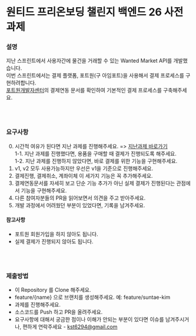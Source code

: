 # 원티드 프리온보딩 챌린지 백엔드 26 사전과제

### 설명
지난 스프린트에서 사용자간에 물건을 거래할 수 있는 Wanted Market API를 개발했습니다. <br>
이번 스프린트에서는 결제 플랫폼, 포트원(구 아임포트)을 사용해서 결제 프로세스를 구현하려합니다. <br>
[포트원개발자센터](https://developers.portone.io/opi/ko/readme?v=v1)의 결제연동 문서를 확인하여 기본적인 결제 프로세스를 구축해주세요.

<br>
<br>

### 요구사항

0. 시간적 여유가 된다면 지난 과제를 진행해주세요. => [지난과제 바로가기](https://github.com/kst6294/wanted-preonboarding-challenge-backend-20) <br>
1-1. 지난 과제를 진행했다면, 용품을 구매할 때 결제가 진행되도록 해주세요. <br>
1-2. 지난 과제를 진행하지 않았다면, 바로 결제를 위한 기능을 구현해주세요.
2. v1, v2 모두 사용가능하지만 우선은 v1을 기준으로 진행해주세요.
3. 결제진행, 결제취소, 계좌이체 이 세가지 기능은 꼭 추가해주세요.
4. 결제연동문서를 자세히 보고 단순 기능 추가가 아닌 실제 결제가 진행된다는 관점에서 기능을 구현해주세요.
5. 다른 참여자분들의 PR을 읽어보면서 의견을 주고 받아주세요.
6. 개발 과정에서 어려웠던 부분이 있었다면, 기록을 남겨주세요.

#### 참고사항
- 포트원 회원가입을 하지 않아도 됩니다.
- 실제 결제가 진행되지 않아도 됩니다.


<br>
<br>


### 제출방법
- 이 Repository 를 Clone 해주세요.
- feature/{name} 으로 브랜치를 생성해주세요. 예: feature/suntae-kim
- 과제를 진행해주세요.
- 소스코드를 Push 하고 PR을 올려주세요.
- 요구사항에 대해서 궁금한 점이나 이해가 안되는 부분이 있다면 이슈를 남겨주시거나, 편하게 연락주세요 - kst6294@gmail.com
